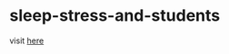 # sleep-stress-and-students

visit <a href="https://asghar4415.github.io/sleep-stress-and-students/">here</a>
